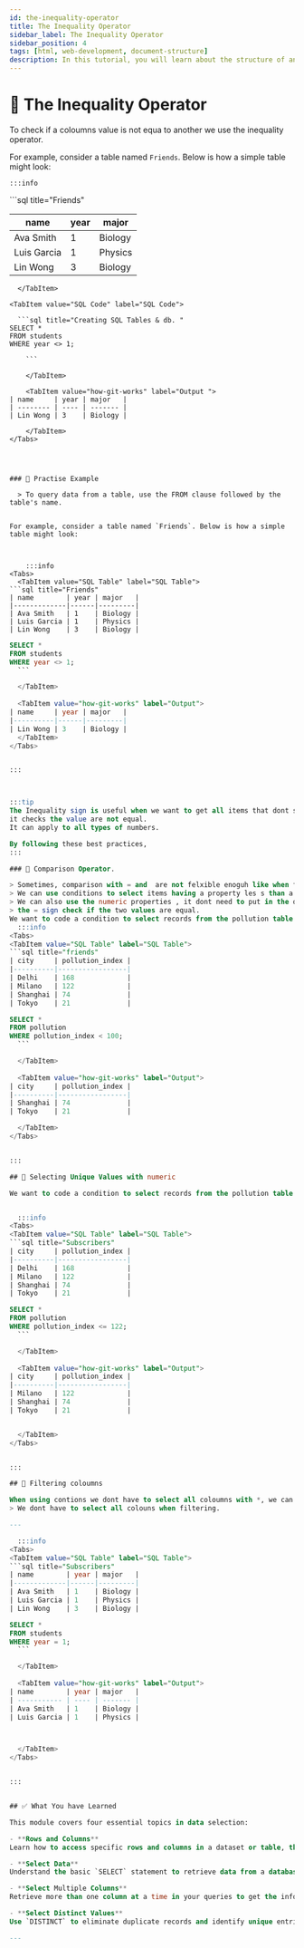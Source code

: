 ```yaml
---
id: the-inequality-operator
title: The Inequality Operator
sidebar_label: The Inequality Operator
sidebar_position: 4
tags: [html, web-development, document-structure]
description: In this tutorial, you will learn about the structure of an HTML document and how to create a basic HTML document.
---
```



# 📗 The Inequality Operator
To check if a coloumns value is not equa to another we use the inequality operator. 

For example, consider a table named `Friends`. Below is how a simple table might look:



    :::info
<Tabs>
  <TabItem value="SQL Table" label="SQL Table">
```sql title="Friends"

| name        | year | major   |
|-------------|------|---------|
| Ava Smith   | 1    | Biology |
| Luis Garcia | 1    | Physics |
| Lin Wong    | 3    | Biology |
```
  </TabItem>

<TabItem value="SQL Code" label="SQL Code">
  
  ```sql title="Creating SQL Tables & db. "
SELECT *
FROM students
WHERE year <> 1;

    ```

    </TabItem>
    
    <TabItem value="how-git-works" label="Output ">
| name     | year | major   |
| -------- | ---- | ------- |
| Lin Wong | 3    | Biology |

    </TabItem>
</Tabs>




### 📘 Practise Example

  > To query data from a table, use the FROM clause followed by the table's name.


For example, consider a table named `Friends`. Below is how a simple table might look:



    :::info
<Tabs>
  <TabItem value="SQL Table" label="SQL Table">
```sql title="Friends"
| name        | year | major   |
|-------------|------|---------|
| Ava Smith   | 1    | Biology |
| Luis Garcia | 1    | Physics |
| Lin Wong    | 3    | Biology |
```
  </TabItem>

<TabItem value="SQL Code" label="SQL Code">
  
  ```sql title="Creating SQL Tables. "
SELECT *
FROM students
WHERE year <> 1;
    ```

    </TabItem>
    
    <TabItem value="how-git-works" label="Output">
| name     | year | major   |
|----------|------|---------|
| Lin Wong | 3    | Biology |
    </TabItem>
</Tabs>


:::



:::tip
The Inequality sign is useful when we want to get all items that dont satisfy a criterion. 
it checks the value are not equal. 
It can apply to all types of numbers. 

By following these best practices, 
:::

### 🔄 Comparison Operator. 

> Sometimes, comparison with = and  are not felxible enoguh like when filtering by price of a grocery itesm 
> We can use conditions to select items having a property les s than a threshold value like chocolate items with a price less than 2$
> We can also use the numeric properties , it dont need to put in the quotes. 
> the = sign check if the two values are equal. 
We want to code a condition to select records from the pollution table where the pollution_index is less than 100.
    :::info
<Tabs>
  <TabItem value="SQL Table" label="SQL Table">
```sql title="friends"
| city     | pollution_index |
|----------|-----------------|
| Delhi    | 168             |
| Milano   | 122             |
| Shanghai | 74              |
| Tokyo    | 21              |
```
  </TabItem>

<TabItem value="SQL Code" label="SQL Code">
  
  ```sql title="Creating SQL Tables. "
SELECT *
FROM pollution
WHERE pollution_index < 100;
    ```

    </TabItem>
    
    <TabItem value="how-git-works" label="Output">
| city     | pollution_index |
|----------|-----------------|
| Shanghai | 74              |
| Tokyo    | 21              |

    </TabItem>
</Tabs>


:::

## 🧹 Selecting Unique Values with numeric

We want to code a condition to select records from the pollution table where the pollution_index is less than or equal to 122.


    :::info
<Tabs>
  <TabItem value="SQL Table" label="SQL Table">
```sql title="Subscribers"
| city     | pollution_index |
|----------|-----------------|
| Delhi    | 168             |
| Milano   | 122             |
| Shanghai | 74              |
| Tokyo    | 21              |
```
  </TabItem>

<TabItem value="SQL Code" label="SQL Code">
  
  ```sql title="Creating SQL Tables. "
SELECT *
FROM pollution
WHERE pollution_index <= 122;
    ```

    </TabItem>
    
    <TabItem value="how-git-works" label="Output">
| city     | pollution_index |
|----------|-----------------|
| Milano   | 122             |
| Shanghai | 74              |
| Tokyo    | 21              |


    </TabItem>
</Tabs>


:::

## 🧹 Filtering coloumns

When using contions we dont have to select all coloumns with *, we can select only a couple like name and year. 
> We dont have to select all colouns when filtering. 

---

    :::info
<Tabs>
  <TabItem value="SQL Table" label="SQL Table">
```sql title="Subscribers"
| name        | year | major   |
|-------------|------|---------|
| Ava Smith   | 1    | Biology |
| Luis Garcia | 1    | Physics |
| Lin Wong    | 3    | Biology |
```
  </TabItem>

<TabItem value="SQL Code" label="SQL Code">
  
  ```sql title="Creating SQL Tables. "
SELECT *
FROM students
WHERE year = 1;
    ```

    </TabItem>
    
    <TabItem value="how-git-works" label="Output">
| name        | year | major   |
| ----------- | ---- | ------- |
| Ava Smith   | 1    | Biology |
| Luis Garcia | 1    | Physics |



    </TabItem>
</Tabs>


:::


## ✅ What You have Learned

This module covers four essential topics in data selection:

- **Rows and Columns**  
  Learn how to access specific rows and columns in a dataset or table, the building blocks of any query.

- **Select Data**  
  Understand the basic `SELECT` statement to retrieve data from a database.

- **Select Multiple Columns**  
  Retrieve more than one column at a time in your queries to get the information you need all at once.

- **Select Distinct Values**  
  Use `DISTINCT` to eliminate duplicate records and identify unique entries within your dataset.

---